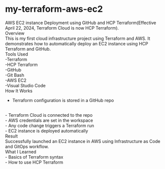# my-terraform-aws-ec2
AWS EC2 instance Deployment using GitHub and HCP Terraform(Effective April 22, 2024, Terraform Cloud is now HCP Terraform).
<br>
Overview
<br>
This is my first cloud infrastructure project using Terraform and AWS. It demonstrates how to automatically deploy an EC2 instance using HCP Terraform and GitHub.
<br>
Tools Used
<br>
-Terraform
<br>
-HCP Terraform
<br>
-GitHub
<br>
-Git Bash
<br>
-AWS EC2
<br>
-Visual Studio Code
<br>
How It Works
<br>
- Terraform configuration is stored in a GitHub repo
<br>
- Terraform Cloud is connected to the repo
<br>
- AWS credentials are set in the workspace
<br>
- Any code change triggers a Terraform run
<br>
- EC2 instance is deployed automatically
<br>
Result
<br>
Successfully launched an EC2 instance in AWS using Infrastructure as Code and GitOps workflow.
<br>
What I Learned
<br>
- Basics of Terraform syntax
<br>
- How to use HCP Terraform











